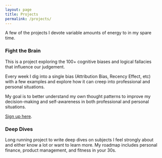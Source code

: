 ```yaml
---
layout: page
title: Projects
permalink: /projects/
---
```

A few of the projects I devote variable amounts of energy to in my spare time.
### Fight the Brain
This is a project exploring the 100+ cognitive biases and logical fallacies that influence our judgement.

Every week I dig into a single bias (Attribution Bias, Recency Effect, etc) with a few examples and explore how it can creep into professional and personal situations.

My goal is to better understand my own thought patterns to improve my decision-making and self-awareness in both professional and personal situations.

[Sign up here](http://www.rickjarrell.substack.com).

### Deep Dives
Long running project to write deep dives on subjects I feel strongly about and either know a lot or want to learn more. My roadmap includes personal finance, product management, and fitness in your 30s.
